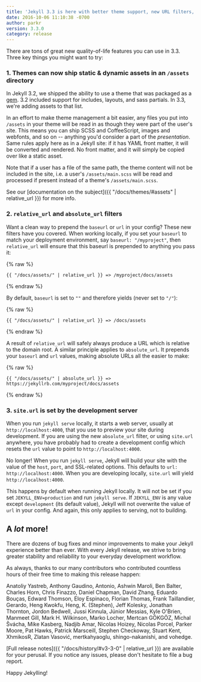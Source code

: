 ```yaml
---
title: 'Jekyll 3.3 is here with better theme support, new URL filters, and tons more'
date: 2016-10-06 11:10:38 -0700
author: parkr
version: 3.3.0
category: release
---
```


There are tons of great new quality-of-life features you can use in 3.3.
Three key things you might want to try:

### 1. Themes can now ship static & dynamic assets in an `/assets` directory

In Jekyll 3.2, we shipped the ability to use a theme that was packaged as a
[gem](http://guides.rubygems.org/). 3.2 included support for includes,
layouts, and sass partials. In 3.3, we're adding assets to that list.

In an effort to make theme management a bit easier, any files you put into
`/assets` in your theme will be read in as though they were part of the
user's site. This means you can ship SCSS and CoffeeScript, images and
webfonts, and so on -- anything you'd consider a part of the
*presentation*. Same rules apply here as in a Jekyll site: if it has YAML
front matter, it will be converted and rendered. No front matter, and
it will simply be copied over like a static asset.

Note that if a user has a file of the same path, the theme content will not
be included in the site, i.e. a user's `/assets/main.scss` will be read and
processed if present instead of a theme's `/assets/main.scss`.

See our [documentation on the subject]({{ "/docs/themes/#assets" | relative_url }})
for more info.

### 2. `relative_url` and `absolute_url` filters

Want a clean way to prepend the `baseurl` or `url` in your config? These
new filters have you covered. When working locally, if you set your
`baseurl` to match your deployment environment, say `baseurl: "/myproject"`,
then `relative_url` will ensure that this baseurl is prepended to anything
you pass it:

{% raw %}
```liquid
{{ "/docs/assets/" | relative_url }} => /myproject/docs/assets
```
{% endraw %}

By default, `baseurl` is set to `""` and therefore yields (never set to
`"/"`):

{% raw %}
```liquid
{{ "/docs/assets/" | relative_url }} => /docs/assets
```
{% endraw %}

A result of `relative_url` will safely always produce a URL which is
relative to the domain root. A similar principle applies to `absolute_url`.
It prepends your `baseurl` and `url` values, making absolute URLs all the
easier to make:

{% raw %}
```liquid
{{ "/docs/assets/" | absolute_url }} => https://jekyllrb.com/myproject/docs/assets
```
{% endraw %}

### 3. `site.url` is set by the development server

When you run `jekyll serve` locally, it starts a web server, usually at
`http://localhost:4000`, that you use to preview your site during
development. If you are using the new `absolute_url` filter, or using
`site.url` anywhere, you have probably had to create a development config
which resets the `url` value to point to `http://localhost:4000`.

No longer! When you run `jekyll serve`, Jekyll will build your site with
the value of the `host`, `port`, and SSL-related options. This defaults to
`url: http://localhost:4000`. When you are developing locally, `site.url`
will yield `http://localhost:4000`.

This happens by default when running Jekyll locally. It will not be set if
you set `JEKYLL_ENV=production` and run `jekyll serve`. If `JEKYLL_ENV` is
any value except `development` (its default value), Jekyll will not
overwrite the value of `url` in your config. And again, this only applies
to serving, not to building.

## A *lot* more!

There are dozens of bug fixes and minor improvements to make your Jekyll
experience better than ever. With every Jekyll release, we strive to bring
greater stability and reliability to your everyday development workflow.

As always, thanks to our many contributors who contributed countless hours
of their free time to making this release happen:

Anatoliy Yastreb, Anthony Gaudino, Antonio, Ashwin Maroli, Ben Balter,
Charles Horn, Chris Finazzo, Daniel Chapman, David Zhang, Eduardo
Bouças, Edward Thomson, Eloy Espinaco, Florian Thomas, Frank Taillandier,
Gerardo, Heng Kwokfu, Heng, K. (Stephen), Jeff Kolesky, Jonathan Thornton,
Jordon Bedwell, Jussi Kinnula, Júnior Messias, Kyle O'Brien, Manmeet Gill,
Mark H. Wilkinson, Marko Locher, Mertcan GÖKGÖZ, Michal Švácha, Mike
Kasberg, Nadjib Amar, Nicolas Hoizey, Nicolas Porcel, Parker Moore, Pat
Hawks, Patrick Marsceill, Stephen Checkoway, Stuart Kent, XhmikosR, Zlatan
Vasović, mertkahyaoglu, shingo-nakanishi, and vohedge.

[Full release notes]({{ "/docs/history/#v3-3-0" | relative_url }}) are available
for your perusal. If you notice any issues, please don't hesitate to file a
bug report.

Happy Jekylling!
